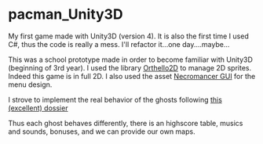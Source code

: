 pacman_Unity3D
==============

My first game made with Unity3D (version 4). It is also the first time I used C#, thus the code is really a mess. I'll refactor it...one day....maybe...

This was a school prototype made in order to become familiar with Unity3D (beginning of 3rd year).
I used the library [Orthello2D](http://forum.unity3d.com/threads/95827-Orthello-2D-Framework-100-FREE) to manage 2D sprites. Indeed this game is in full 2D.
I also used the asset [Necromancer GUI](http://forum.unity3d.com/threads/80174-Necromancer-GUI-Skin) for the menu design.

I strove to implement the real behavior of the ghosts following [this (excellent) dossier](http://home.comcast.net/~jpittman2/pacman/pacmandossier.html)

Thus each ghost behaves differently, there is an highscore table, musics and sounds, bonuses, and we can provide our own maps.
